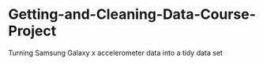 Getting-and-Cleaning-Data-Course-Project
========================================

Turning Samsung Galaxy x accelerometer data into a tidy data set
